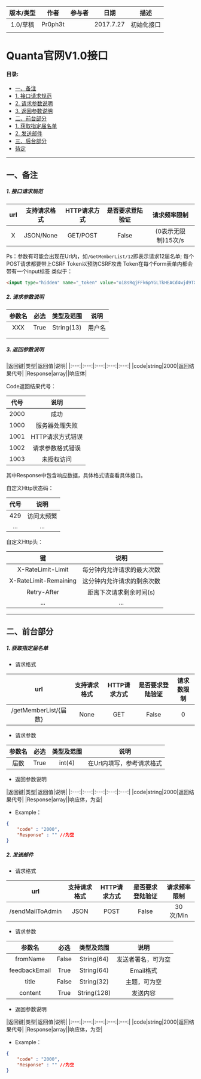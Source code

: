 |版本/类型|作者|参与者|日期|描述|
|:---:|:---:|:---:|:---:|:---:|
|1.0/草稿|Pr0ph3t||2017.7.27|初始化接口|
||||

# Quanta官网V1.0接口

#### 目录:
- [一、备注](#一备注)
 - [1. 接口请求规范](#1-接口请求规范)
 - [2. 请求参数说明](#2-请求参数说明)
 - [3. 返回参数说明](#3-返回参数说明)
- [二、前台部分](#二前台部分)
 - [1. 获取指定届名单](#1-获取指定届名单)
 - [2. 发送邮件](#2-发送邮件)
- [三、后台部分](#三后台部分)
 - [待定](#待定)
-------

## 一、备注 ##

##### 1. 接口请求规范 #####

|url|支持请求格式|HTTP请求方式|是否要求登陆验证|请求频率限制|
|:---:|:---:|:---:|:---:|:---:|
|X|JSON/None|GET/POST|False|(0表示无限制)15次/s|

Ps：参数有可能会出现在Url内，如``/GetMemberList/12``即表示请求12届名单;
每个POST请求都要带上CSRF Token以预防CSRF攻击
Token在每个Form表单内都会带有一个input标签
类似于：
```HTML
<input type="hidden" name="_token" value="oi8sRqjFFk6pYGLTkHEACd4wjd9TX6IFOn3jqQBI">
```

##### 2. 请求参数说明 #####

|参数名|必选|类型及范围|说明|
|:---:|:---:|:---:|:---:|
|XXX|True|String(13)|用户名|
|||||
|||||


##### 3. 返回参数说明 #####

|返回键|类型|返回值|说明|
|:---:|:---:|:---:|:---:|:---:|
|code|string|2000|返回结果代号|
|Response|array||响应体|

Code返回结果代号：

|代号|说明|
|:---:|:---:|
|2000|成功|
|1000|服务器处理失败|
|1001|HTTP请求方式错误|
|1002|请求参数格式错误|
|1003|未授权访问|

其中Response中包含响应数据，具体格式请查看具体接口。


自定义Http状态码：

|代号|说明|
|:---:|:---:|
|429|访问太频繁|
|...|...|


自定义Http头：

|键|说明|
|:---:|:---:|
|X-RateLimit-Limit|每分钟内允许请求的最大次数|
|X-RateLimit-Remaining|这分钟内允许请求的剩余次数|
|Retry-After|距离下次请求剩余时间(s)|
|...|...|
------


## 二、前台部分 ##
##### 1. 获取指定届名单 #####

- 请求格式

|url|支持请求格式|HTTP请求方式|是否要求登陆验证|请求数限制|
|:---:|:---:|:---:|:---:|:---:|
|/getMemberList/{届数}|None|GET|False|0|

- 请求参数

|参数名|必选|类型及范围|说明|
|:---:|:---:|:---:|:---:|
|届数|True|int(4)|在Url内填写，参考请求格式|

- 返回参数说明

|返回键|类型|返回值|说明|
|:---:|:---:|:---:|:---:|:---:|
|code|string|2000|返回结果代号|
|Response|array||响应体，为空|

 - Example：
```JSON
{
    "code" : "2000",
    "Response" : "" //为空
}
```

##### 2. 发送邮件 #####

- 请求格式

|url|支持请求格式|HTTP请求方式|是否要求登陆验证|请求频率限制|
|:---:|:---:|:---:|:---:|:---:|
|/sendMailToAdmin|JSON|POST|False|30次/Min|

- 请求参数

|参数名|必选|类型及范围|说明|
|:---:|:---:|:---:|:---:|
|fromName|False|String(64)|发送者署名，可为空|
|feedbackEmail|True|String(64)|Email格式|
|title|False|String(32)|主题，可为空|
|content|True|String(128)|发送内容|

- 返回参数说明

|返回键|类型|返回值|说明|
|:---:|:---:|:---:|:---:|:---:|
|code|string|2000|返回结果代号|
|Response|array||响应体，为空|

- Example：
```JSON
{
    "code" : "2000",
    "Response" : "" //为空
}
```